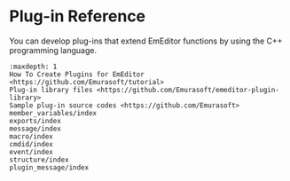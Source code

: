 # Plug-in Reference

You can develop plug-ins that extend EmEditor functions by using the C++ programming language.


```{toctree}
:maxdepth: 1
How To Create Plugins for EmEditor <https://github.com/Emurasoft/tutorial>
Plug-in library files <https://github.com/Emurasoft/emeditor-plugin-library>
Sample plug-in source codes <https://github.com/Emurasoft>
member_variables/index
exports/index
message/index
macro/index
cmdid/index
event/index
structure/index
plugin_message/index
```
